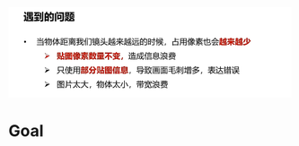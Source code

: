 ![输入图片说明](/imgs/2024-10-27/HXXMESHfOhzZ7TBM.png)
# Goal

<!--stackedit_data:
eyJoaXN0b3J5IjpbMTk5MDI2MjU1NSwyMDc3NDcyMjk4XX0=
-->